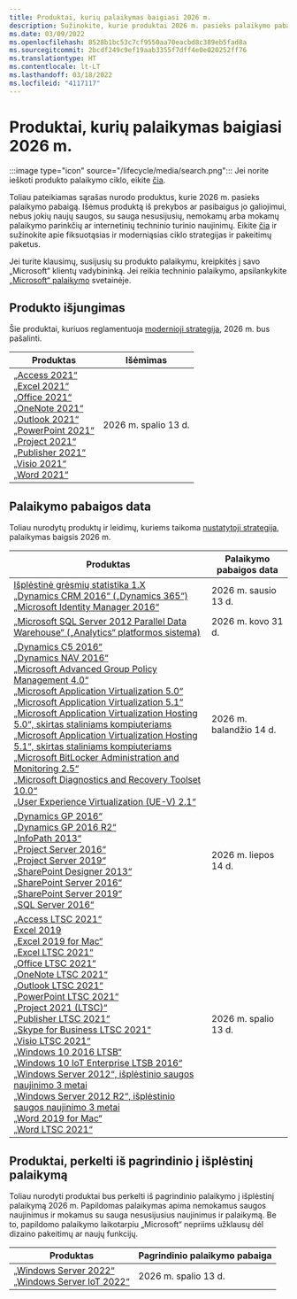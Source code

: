 ```yaml
---
title: Produktai, kurių palaikymas baigiasi 2026 m.
description: Sužinokite, kurie produktai 2026 m. pasieks palaikymo pabaigą arba pereis nuo pagrindinio palaikymo į išplėstinį palaikymą.
ms.date: 03/09/2022
ms.openlocfilehash: 8528b1bc53c7cf9550aa70eacbd8c389eb5fad8a
ms.sourcegitcommit: 2bcdf249c9ef19aab3355f7dff4e0e020252ff76
ms.translationtype: HT
ms.contentlocale: lt-LT
ms.lasthandoff: 03/18/2022
ms.locfileid: "4117117"
---
```

# <a name="products-ending-support-in-2026"></a>Produktai, kurių palaikymas baigiasi 2026 m.

:::image type="icon" source="/lifecycle/media/search.png":::
Jei norite ieškoti produkto palaikymo ciklo, eikite [čia](/lifecycle/products/).

Toliau pateikiamas sąrašas nurodo produktus, kurie 2026 m. pasieks palaikymo pabaigą. Išėmus produktą iš prekybos ar pasibaigus jo galiojimui, nebus jokių naujų saugos, su sauga nesusijusių, nemokamų arba mokamų palaikymo parinkčių ar internetinių techninio turinio naujinimų. Eikite [čia](/lifecycle/overview/product-end-of-support-overview) ir sužinokite apie fiksuotąsias ir moderniąsias ciklo strategijas ir pakeitimų paketus.

Jei turite klausimų, susijusių su produkto palaikymu, kreipkitės į savo „Microsoft“ klientų vadybininką. Jei reikia techninio palaikymo, apsilankykite [„Microsoft“ palaikymo](https://support.microsoft.com/contactus/?ws=support) svetainėje.

## <a name="product-retirements"></a>Produkto išjungimas

Šie produktai, kuriuos reglamentuoja [modernioji strategija](/lifecycle/policies/modern), 2026 m. bus pašalinti.

| Produktas | Išėmimas |
| --- | --- |
| [„Access 2021“](/lifecycle/products/access-2021?branch=live)<br>[„Excel 2021“](/lifecycle/products/excel-2021?branch=live)<br>[„Office 2021“](/lifecycle/products/office-2021?branch=live)<br>[„OneNote 2021“](/lifecycle/products/onenote-2021?branch=live)<br>[„Outlook 2021“](/lifecycle/products/outlook-2021?branch=live)<br>[„PowerPoint 2021“](/lifecycle/products/powerpoint-2021?branch=live)<br>[„Project 2021“](/lifecycle/products/project-2021?branch=live)<br>[„Publisher 2021“](/lifecycle/products/publisher-2021?branch=live)<br>[„Visio 2021“](/lifecycle/products/visio-2021?branch=live)<br>[„Word 2021“](/lifecycle/products/word-2021?branch=live)<br> | 2026 m. spalio 13 d. |




## <a name="products-reaching-end-of-support"></a>Palaikymo pabaigos data

Toliau nurodytų produktų ir leidimų, kuriems taikoma [nustatytoji strategija](/lifecycle/policies/fixed), palaikymas baigsis 2026 m.

| Produktas | Palaikymo pabaigos data |
| --- | --- |
| [Išplėstinė grėsmių statistika 1.X](/lifecycle/products/advanced-threat-analytics-1x?branch=live)<br>[„Dynamics CRM 2016“ („Dynamics 365“)](/lifecycle/products/dynamics-crm-2016-dynamics-365?branch=live)<br>[„Microsoft Identity Manager 2016“](/lifecycle/products/microsoft-identity-manager-2016?branch=live)<br> | 2026 m. sausio 13 d. |
| [„Microsoft SQL Server 2012 Parallel Data Warehouse“ („Analytics“ platformos sistema)](/lifecycle/products/microsoft-sql-server-2012-parallel-data-warehouse-analytics-platform-system?branch=live)<br> | 2026 m. kovo 31 d. |
| [„Dynamics C5 2016“](/lifecycle/products/dynamics-c5-2016?branch=live)<br>[„Dynamics NAV 2016“](/lifecycle/products/dynamics-nav-2016?branch=live)<br>[„Microsoft Advanced Group Policy Management 4.0“](/lifecycle/products/microsoft-advanced-group-policy-management-40?branch=live)<br>[„Microsoft Application Virtualization 5.0“](/lifecycle/products/microsoft-application-virtualization-50?branch=live)<br>[„Microsoft Application Virtualization 5.1“](/lifecycle/products/microsoft-application-virtualization-51?branch=live)<br>[„Microsoft Application Virtualization Hosting 5.0“, skirtas staliniams kompiuteriams](/lifecycle/products/microsoft-application-virtualization-hosting-50?branch=live)<br>[„Microsoft Application Virtualization Hosting 5.1“, skirtas staliniams kompiuteriams](/lifecycle/products/microsoft-application-virtualization-hosting-51?branch=live)<br>[„Microsoft BitLocker Administration and Monitoring 2.5“](/lifecycle/products/microsoft-bitlocker-administration-and-monitoring-25?branch=live)<br>[„Microsoft Diagnostics and Recovery Toolset 10.0“](/lifecycle/products/microsoft-diagnostics-and-recovery-toolset-100?branch=live)<br>[„User Experience Virtualization (UE-V) 2.1“](/lifecycle/products/user-experience-virtualization-uev-21?branch=live)<br> | 2026 m. balandžio 14 d. |
| [„Dynamics GP 2016“](/lifecycle/products/dynamics-gp-2016?branch=live)<br>[„Dynamics GP 2016 R2“](/lifecycle/products/dynamics-gp-2016-r2?branch=live)<br>[„InfoPath 2013“](/lifecycle/products/infopath-2013?branch=live)<br>[„Project Server 2016“](/lifecycle/products/project-server-2016?branch=live)<br>[„Project Server 2019“](/lifecycle/products/project-server-2019?branch=live)<br>[„SharePoint Designer 2013“](/lifecycle/products/sharepoint-designer-2013?branch=live)<br>[„SharePoint Server 2016“](/lifecycle/products/sharepoint-server-2016?branch=live)<br>[„SharePoint Server 2019“](/lifecycle/products/sharepoint-server-2019?branch=live)<br>[„SQL Server 2016“](/lifecycle/products/sql-server-2016?branch=live)<br> | 2026 m. liepos 14 d. |
| [„Access LTSC 2021“](/lifecycle/products/access-ltsc-2021?branch=live)<br>[Excel 2019](/lifecycle/products/excel-2019?branch=live)<br>[„Excel 2019 for Mac“](/lifecycle/products/excel-2019-for-mac?branch=live)<br>[„Excel LTSC 2021“](/lifecycle/products/excel-ltsc-2021?branch=live)<br>[„Office LTSC 2021“](/lifecycle/products/office-ltsc-2021?branch=live)<br>[„OneNote LTSC 2021“](/lifecycle/products/onenote-ltsc-2021?branch=live)<br>[„Outlook LTSC 2021“](/lifecycle/products/outlook-ltsc-2021?branch=live)<br>[„PowerPoint LTSC 2021“](/lifecycle/products/powerpoint-ltsc-2021?branch=live)<br>[„Project 2021 (LTSC)“](/lifecycle/products/project-2021-ltsc?branch=live)<br>[„Publisher LTSC 2021“](/lifecycle/products/publisher-ltsc-2021?branch=live)<br>[„Skype for Business LTSC 2021“](/lifecycle/products/skype-for-business-ltsc-2021?branch=live)<br>[„Visio LTSC 2021“](/lifecycle/products/visio-ltsc-2021?branch=live)<br>[„Windows 10 2016 LTSB“](/lifecycle/products/windows-10-2016-ltsb?branch=live)<br>[„Windows 10 IoT Enterprise LTSB 2016“](/lifecycle/products/windows-10-iot-enterprise-ltsb-2016?branch=live)<br>[„Windows Server 2012“, išplėstinio saugos naujinimo 3 metai](/lifecycle/products/windows-server-2012?branch=live)<br>[„Windows Server 2012 R2“, išplėstinio saugos naujinimo 3 metai](/lifecycle/products/windows-server-2012-r2?branch=live)<br>[„Word 2019 for Mac“](/lifecycle/products/word-2019-for-mac?branch=live)<br>[„Word LTSC 2021“](/lifecycle/products/word-ltsc-2021?branch=live)<br> | 2026 m. spalio 13 d. |


## <a name="products-moving-to-extended-support"></a>Produktai, perkelti iš pagrindinio į išplėstinį palaikymą

Toliau nurodyti produktai bus perkelti iš pagrindinio palaikymo į išplėstinį palaikymą 2026 m. Papildomas palaikymas apima nemokamus saugos naujinimus ir mokamus su sauga nesusijusius naujinimus ir palaikymą. Be to, papildomo palaikymo laikotarpiu „Microsoft“ nepriims užklausų dėl dizaino pakeitimų ar naujų funkcijų.

| Produktas | Pagrindinio palaikymo pabaiga |
| --- | --- |
| [„Windows Server 2022“](/lifecycle/products/windows-server-2022?branch=live)<br>[„Windows Server IoT 2022“](/lifecycle/products/windows-server-iot-2022?branch=live)<br> | 2026 m. spalio 13 d. |
